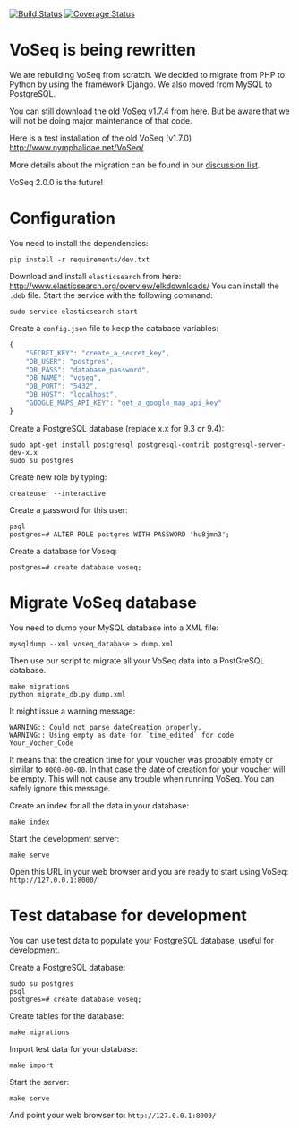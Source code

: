 [![Build Status](https://travis-ci.org/carlosp420/VoSeq.svg)](https://travis-ci.org/carlosp420/VoSeq)
[![Coverage Status](https://img.shields.io/coveralls/carlosp420/VoSeq.svg)](https://coveralls.io/r/carlosp420/VoSeq?branch=master)

# VoSeq is being rewritten
We are rebuilding VoSeq from scratch. We decided to migrate from PHP to Python
by using the framework Django. We also moved from MySQL to PostgreSQL.

You can still download the old VoSeq v1.7.4 from [here](https://github.com/carlosp420/VoSeq/releases/tag/v1.7.4).
But be aware that we will not be doing major maintenance of that code.

Here is a test installation of the old VoSeq (v1.7.0) <http://www.nymphalidae.net/VoSeq/>

More details about the migration can be found in our [discussion list](https://groups.google.com/forum/#!topic/voseq-discussion-list/wQ-E0Xcimgw).

VoSeq 2.0.0 is the future!

# Configuration
You need to install the dependencies:

```shell
pip install -r requirements/dev.txt
```

Download and install `elasticsearch` from here: http://www.elasticsearch.org/overview/elkdownloads/
You can install the `.deb` file. Start the service with the following command:

```shell
sudo service elasticsearch start
```

Create a `config.json` file to keep the database variables:
```javascript
{
    "SECRET_KEY": "create_a_secret_key",
    "DB_USER": "postgres",
    "DB_PASS": "database_password",
    "DB_NAME": "voseq",
    "DB_PORT": "5432",
    "DB_HOST": "localhost",
    "GOOGLE_MAPS_API_KEY": "get_a_google_map_api_key"
}
```

Create a PostgreSQL database (replace x.x for 9.3 or 9.4):

```shell
sudo apt-get install postgresql postgresql-contrib postgresql-server-dev-x.x
sudo su postgres
```

Create new role by typing:
```shell
createuser --interactive
```

Create a password for this user:
```shell
psql
postgres=# ALTER ROLE postgres WITH PASSWORD 'hu8jmn3';
```

Create a database for Voseq:
```shell
postgres=# create database voseq;
```

# Migrate VoSeq database
You need to dump your MySQL database into a XML file:

```shell
mysqldump --xml voseq_database > dump.xml
```

Then use our script to migrate all your VoSeq data into a PostGreSQL database.

```shell
make migrations
python migrate_db.py dump.xml
```

It might issue a warning message:

```
WARNING:: Could not parse dateCreation properly.
WARNING:: Using empty as date for `time_edited` for code Your_Vocher_Code
```

It means that the creation time for your voucher was probably empty or similar
to `0000-00-00`. In that case the date of creation for your voucher will be
empty. This will not cause any trouble when running VoSeq. You can safely
ignore this message.

Create an index for all the data in your database:

```shell
make index
```

Start the development server:

```shell
make serve
```

Open this URL in your web browser and you are ready to start using VoSeq:
`http://127.0.0.1:8000/`

# Test database for development
You can use test data to populate your PostgreSQL database, useful for 
development.

Create a PostgreSQL database:

```shell
sudo su postgres
psql
postgres=# create database voseq;
```

Create tables for the database:

```shell
make migrations
```

Import test data for your database:

```shell
make import
```

Start the server:
```shell
make serve
```

And point your web browser to:  `http://127.0.0.1:8000/`
